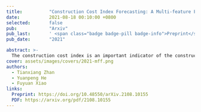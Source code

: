 ```yaml
---
title:          "Construction Cost Index Forecasting: A Multi-feature Fusion Approach"
date:           2021-08-18 00:10:00 +0800
selected:       false
pub:            "Arxiv"
pub_last:       ' <span class="badge badge-pill badge-info">Preprint</span>'
pub_date:       "2021"

abstract: >-
  The construction cost index is an important indicator of the construction industry. Predicting CCI has important practical significance. This paper combines information fusion with machine learning, and proposes a multi-feature fusion (MFF) module for time series forecasting. The main contribution of MFF is to improve the prediction accuracy of CCI, and propose a feature fusion framework for time series. Compared with the convolution module, the MFF module is a module that extracts certain features. Experiments have proved that the combination of MFF module and multi-layer perceptron has a relatively good prediction effect. The MFF neural network model has high prediction accuracy and prediction efficiency, which is a study of continuous attention.
cover: assets/images/covers/2021-mff.png
authors:
  - Tianxiang Zhan
  - Yuanpeng He
  - Fuyuan Xiao
links:
  Preprint: https://doi.org/10.48550/arXiv.2108.10155
  PDF: https://arxiv.org/pdf/2108.10155
---
```

